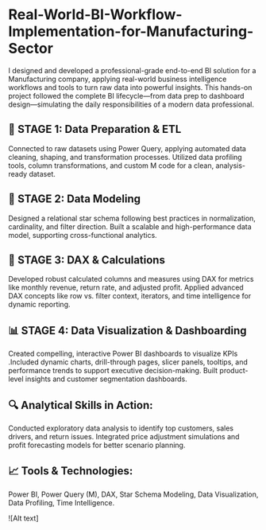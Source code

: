 # Real-World-BI-Workflow-Implementation-for-Manufacturing-Sector
I designed and developed a professional-grade end-to-end BI solution for a Manufacturing company, applying real-world business intelligence workflows and tools to turn raw data into powerful insights. This hands-on project followed the complete BI lifecycle—from data prep to dashboard design—simulating the daily responsibilities of a modern data professional.

## 📍 STAGE 1: Data Preparation & ETL
Connected to raw datasets using Power Query, applying automated data cleaning, shaping, and transformation processes.
Utilized data profiling tools, column transformations, and custom M code for a clean, analysis-ready dataset.

## 🔗 STAGE 2: Data Modeling
Designed a relational star schema following best practices in normalization, cardinality, and filter direction.
Built a scalable and high-performance data model, supporting cross-functional analytics.

## 🧠 STAGE 3: DAX & Calculations
Developed robust calculated columns and measures using DAX for metrics like monthly revenue, return rate, and adjusted profit.
Applied advanced DAX concepts like row vs. filter context, iterators, and time intelligence for dynamic reporting.

## 📊 STAGE 4: Data Visualization & Dashboarding
Created compelling, interactive Power BI dashboards to visualize KPIs .Included dynamic charts, drill-through pages, slicer panels, tooltips, and performance trends to support executive decision-making. Built product-level insights and customer segmentation dashboards.

## 🔍 Analytical Skills in Action:
Conducted exploratory data analysis to identify top customers, sales drivers, and return issues. Integrated price adjustment simulations and profit forecasting models for better scenario planning.

## 📈 Tools & Technologies:
 Power BI, Power Query (M), DAX, Star Schema Modeling, Data Visualization, Data Profiling, Time Intelligence.


 ![Alt text] 
